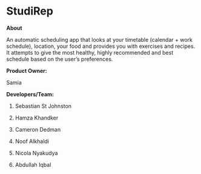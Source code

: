 # StudiRep


__About__

An automatic scheduling app that looks at your timetable (calendar + work schedule), location, your food and provides you with exercises and recipes. It attempts to give the most healthy, highly recommended and best schedule based on the user’s preferences.





**Product Owner:**

Samia



**Developers/Team:**

1. Sebastian St Johnston

2. Hamza Khandker

3. Cameron Dedman

4. Noof Alkhaldi

5. Nicola Nyakudya

6. Abdullah Iqbal



